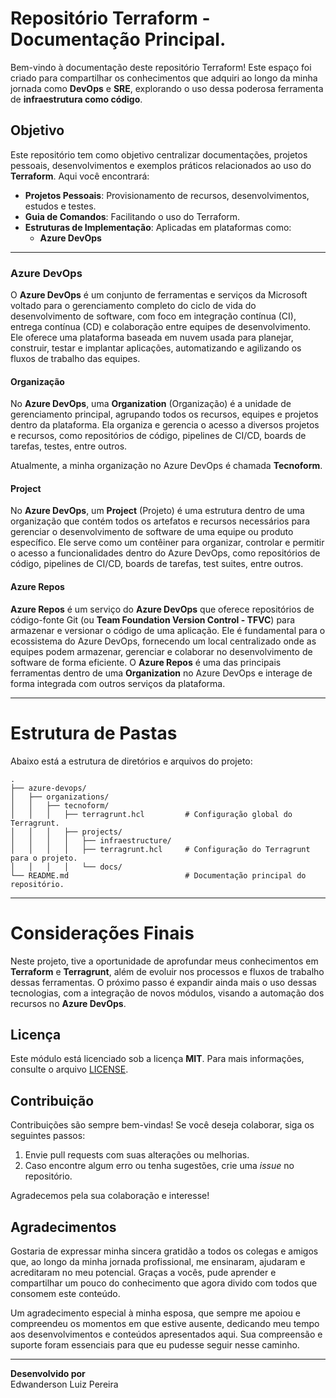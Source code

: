 <!-- BEGIN_TF_DOCS -->
# Repositório Terraform - Documentação Principal.

Bem-vindo à documentação deste repositório Terraform! Este espaço foi criado para compartilhar os conhecimentos que adquiri ao longo da minha jornada como **DevOps** e **SRE**, explorando o uso dessa poderosa ferramenta de **infraestrutura como código**.

## Objetivo

Este repositório tem como objetivo centralizar documentações, projetos pessoais, desenvolvimentos e exemplos práticos relacionados ao uso do **Terraform**. Aqui você encontrará:

- **Projetos Pessoais**: Provisionamento de recursos, desenvolvimentos, estudos e testes.
- **Guia de Comandos**: Facilitando o uso do Terraform.
- **Estruturas de Implementação**: Aplicadas em plataformas como:
  - **Azure DevOps**

---

### Azure DevOps

O **Azure DevOps** é um conjunto de ferramentas e serviços da Microsoft voltado para o gerenciamento completo do ciclo de vida do desenvolvimento de software, com foco em integração contínua (CI), entrega contínua (CD) e colaboração entre equipes de desenvolvimento. Ele oferece uma plataforma baseada em nuvem usada para planejar, construir, testar e implantar aplicações, automatizando e agilizando os fluxos de trabalho das equipes.

#### Organização

No **Azure DevOps**, uma **Organization** (Organização) é a unidade de gerenciamento principal, agrupando todos os recursos, equipes e projetos dentro da plataforma. Ela organiza e gerencia o acesso a diversos projetos e recursos, como repositórios de código, pipelines de CI/CD, boards de tarefas, testes, entre outros. 

Atualmente, a minha organização no Azure DevOps é chamada **Tecnoform**.

#### Project

No **Azure DevOps**, um **Project** (Projeto) é uma estrutura dentro de uma organização que contém todos os artefatos e recursos necessários para gerenciar o desenvolvimento de software de uma equipe ou produto específico. Ele serve como um contêiner para organizar, controlar e permitir o acesso a funcionalidades dentro do Azure DevOps, como repositórios de código, pipelines de CI/CD, boards de tarefas, test suites, entre outros.

#### Azure Repos

**Azure Repos** é um serviço do **Azure DevOps** que oferece repositórios de código-fonte Git (ou **Team Foundation Version Control - TFVC**) para armazenar e versionar o código de uma aplicação. Ele é fundamental para o ecossistema do Azure DevOps, fornecendo um local centralizado onde as equipes podem armazenar, gerenciar e colaborar no desenvolvimento de software de forma eficiente. O **Azure Repos** é uma das principais ferramentas dentro de uma **Organization** no Azure DevOps e interage de forma integrada com outros serviços da plataforma.

---

# Estrutura de Pastas  

Abaixo está a estrutura de diretórios e arquivos do projeto:  

```plaintext
.
├── azure-devops/
│   ├── organizations/
│   │   ├── tecnoform/
│   │   │   ├── terragrunt.hcl         # Configuração global do Terragrunt.
│   │   │   ├── projects/
│   │   │   │   ├── infraestructure/
│   │   │   │   ├── terragrunt.hcl     # Configuração do Terragrunt para o projeto.
│   │   │   │   └── docs/
└── README.md                          # Documentação principal do repositório.

```

---

# Considerações Finais

Neste projeto, tive a oportunidade de aprofundar meus conhecimentos em **Terraform** e **Terragrunt**, além de evoluir nos processos e fluxos de trabalho dessas ferramentas. O próximo passo é expandir ainda mais o uso dessas tecnologias, com a integração de novos módulos, visando a automação dos recursos no **Azure DevOps**.

## Licença

Este módulo está licenciado sob a licença **MIT**. Para mais informações, consulte o arquivo [LICENSE](./LICENSE).

## Contribuição

Contribuições são sempre bem-vindas! Se você deseja colaborar, siga os seguintes passos:

1. Envie pull requests com suas alterações ou melhorias.
2. Caso encontre algum erro ou tenha sugestões, crie uma *issue* no repositório.

Agradecemos pela sua colaboração e interesse!

## Agradecimentos

Gostaria de expressar minha sincera gratidão a todos os colegas e amigos que, ao longo da minha jornada profissional, me ensinaram, ajudaram e acreditaram no meu potencial. Graças a vocês, pude aprender e compartilhar um pouco do conhecimento que agora divido com todos que consomem este conteúdo.

Um agradecimento especial à minha esposa, que sempre me apoiou e compreendeu os momentos em que estive ausente, dedicando meu tempo aos desenvolvimentos e conteúdos apresentados aqui. Sua compreensão e suporte foram essenciais para que eu pudesse seguir nesse caminho.

---

**Desenvolvido por**  
Edwanderson Luiz Pereira

<!-- END_TF_DOCS -->
